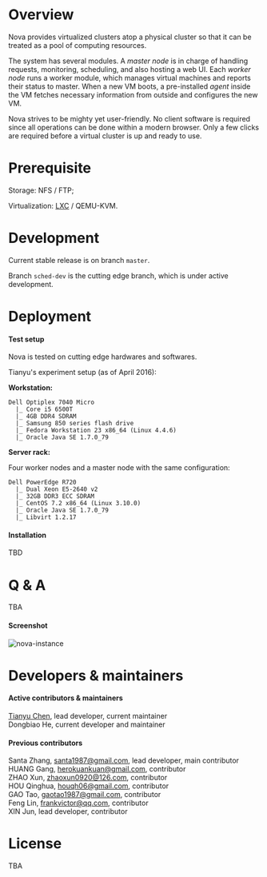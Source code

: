 Overview
===================

Nova provides virtualized clusters atop a physical cluster so that it can be treated as a pool of computing resources. 

The system has several modules. A *master node* is in charge of handling requests, monitoring, scheduling, and also hosting a web UI. Each *worker node* runs a worker module, which manages virtual machines and reports their status to master. When a new VM boots, a pre-installed *agent* inside the VM fetches necessary information from outside and configures the new VM.

Nova strives to be mighty yet user-friendly. No client software is required since all operations can be done within a modern browser. Only a few clicks are required before a virtual cluster is up and ready to use. 

Prerequisite
============

Storage: NFS / FTP; 

Virtualization: [LXC](https://linuxcontainers.org/lxc/introduction/) / QEMU-KVM. 

Development
============

Current stable release is on branch `master`. 

Branch `sched-dev` is the cutting edge branch, which is under active development. 

Deployment
============

#### Test setup

Nova is tested on cutting edge hardwares and softwares. 

Tianyu's experiment setup (as of April 2016):

**Workstation:**  

```
Dell Optiplex 7040 Micro  
  |_ Core i5 6500T  
  |_ 4GB DDR4 SDRAM  
  |_ Samsung 850 series flash drive  
  |_ Fedora Workstation 23 x86_64 (Linux 4.4.6)  
  |_ Oracle Java SE 1.7.0_79  
```

**Server rack:**

Four worker nodes and a master node with the same configuration:

```
Dell PowerEdge R720  
  |_ Dual Xeon E5-2640 v2  
  |_ 32GB DDR3 ECC SDRAM  
  |_ CentOS 7.2 x86_64 (Linux 3.10.0)  
  |_ Oracle Java SE 1.7.0_79  
  |_ Libvirt 1.2.17  
```

#### Installation

TBD

Q & A
=======

TBA

#### Screenshot

![nova-instance](../../wiki/imgs/nova-instance.png)

Developers & maintainers
==========

#### Active contributors & maintainers

[Tianyu Chen](https://github.com/cty12), lead developer, current maintainer  
Dongbiao He, current developer and maintainer  

#### Previous contributors

Santa Zhang, santa1987@gmail.com, lead developer, main contributor  
HUANG Gang, herokuankuan@gmail.com, contributor  
ZHAO Xun, zhaoxun0920@126.com, contributor  
HOU Qinghua, houqh06@gmail.com, contributor  
GAO Tao, gaotao1987@gmail.com, contributor  
Feng Lin, frankvictor@qq.com, contributor  
XIN Jun, lead developer, contributor  

License
==========

TBA

